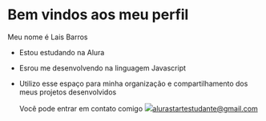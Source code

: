 # Bem vindos aos meu perfil 

Meu nome é Lais Barros 
- Estou estudando na Alura
- Esrou me desenvolvendo na linguagem Javascript
- Utilizo esse espaço para minha organização e compartilhamento dos meus projetos desenvolvidos

  Você pode entrar em contato comigo
  ![](link)alurastartestudante@gmail.com 
  
